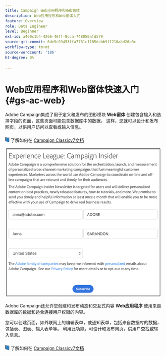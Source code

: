 ```yaml
---
title: Campaign Web应用程序和Web窗体
description: Web应用程序和Web窗体入门
feature: Overview
role: Data Engineer
level: Beginner
exl-id: a460c1b4-4266-46ff-8cca-748050afd579
source-git-commit: 6de5c93453ffa7761cf185dcbb9f1210abd26a0c
workflow-type: tm+mt
source-wordcount: '186'
ht-degree: 0%

---
```


# Web应用程序和Web窗体快速入门{#gs-ac-web}

Adobe Campaign集成了用于定义和发布的图形模块 **Web窗体** 创建包含输入和选择字段的页面，这些页面可能包含数据库中的数据。 这样，您就可以设计和发布网页，以供用户访问以查看或输入信息。

![](../assets/do-not-localize/book.png) 了解如何在 [Campaign Classicv7文档](https://experienceleague.adobe.com/docs/campaign-classic/using/designing-content/web-forms/about-web-forms.html?lang=en#designing-content)

![](assets/sample.png)

Adobe Campaign还允许您创建和发布动态和交互式内容 **Web应用程序** 使用来自数据库的数据和适合连接用户权限的内容。

您可以创建页面，如外联网上的编辑表单，或通知表单，包括来自数据库的数据，包括表、图表、输入表单等。 利用此功能，可设计和发布网页，供用户查找或输入信息。

![](../assets/do-not-localize/book.png) 了解如何在 [Campaign Classicv7文档](https://experienceleague.adobe.com/docs/campaign-classic/using/designing-content/web-applications/about-web-applications.html?lang=en#designing-content)
